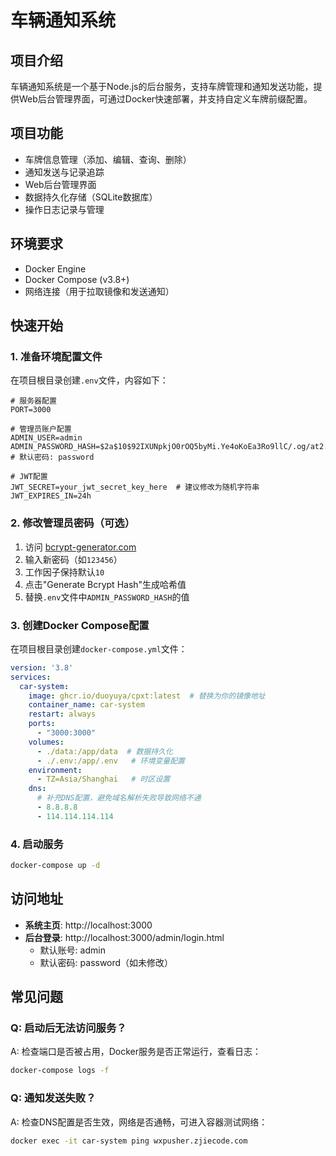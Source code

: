 # 车辆通知系统

## 项目介绍
车辆通知系统是一个基于Node.js的后台服务，支持车牌管理和通知发送功能，提供Web后台管理界面，可通过Docker快速部署，并支持自定义车牌前缀配置。

## 项目功能
- 车牌信息管理（添加、编辑、查询、删除）
- 通知发送与记录追踪
- Web后台管理界面
- 数据持久化存储（SQLite数据库）
- 操作日志记录与管理

## 环境要求
- Docker Engine
- Docker Compose (v3.8+)
- 网络连接（用于拉取镜像和发送通知）

## 快速开始

### 1. 准备环境配置文件
在项目根目录创建`.env`文件，内容如下：
```env
# 服务器配置
PORT=3000

# 管理员账户配置
ADMIN_USER=admin
ADMIN_PASSWORD_HASH=$2a$10$92IXUNpkjO0rOQ5byMi.Ye4oKoEa3Ro9llC/.og/at2.uheWG/igi  # 默认密码: password

# JWT配置
JWT_SECRET=your_jwt_secret_key_here  # 建议修改为随机字符串
JWT_EXPIRES_IN=24h
```

### 2. 修改管理员密码（可选）
1. 访问 [bcrypt-generator.com](https://bcrypt-generator.com/)
2. 输入新密码（如`123456`）
3. 工作因子保持默认`10`
4. 点击"Generate Bcrypt Hash"生成哈希值
5. 替换`.env`文件中`ADMIN_PASSWORD_HASH`的值

### 3. 创建Docker Compose配置
在项目根目录创建`docker-compose.yml`文件：
```yaml
version: '3.8'
services:
  car-system:
    image: ghcr.io/duoyuya/cpxt:latest  # 替换为你的镜像地址
    container_name: car-system
    restart: always
    ports:
      - "3000:3000"
    volumes:
      - ./data:/app/data  # 数据持久化
      - ./.env:/app/.env   # 环境变量配置
    environment:
      - TZ=Asia/Shanghai   # 时区设置
    dns:
      # 补充DNS配置，避免域名解析失败导致网络不通
      - 8.8.8.8
      - 114.114.114.114
```

### 4. 启动服务
```bash
docker-compose up -d
```

## 访问地址
- **系统主页**: http://localhost:3000
- **后台登录**: http://localhost:3000/admin/login.html
  - 默认账号: admin
  - 默认密码: password（如未修改）

## 常见问题

### Q: 启动后无法访问服务？
A: 检查端口是否被占用，Docker服务是否正常运行，查看日志：
```bash
docker-compose logs -f
```

### Q: 通知发送失败？
A: 检查DNS配置是否生效，网络是否通畅，可进入容器测试网络：
```bash
docker exec -it car-system ping wxpusher.zjiecode.com
```
